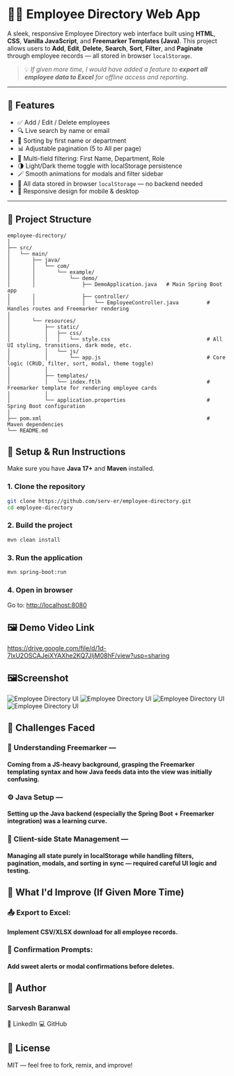 # 👨‍💼 Employee Directory Web App

A sleek, responsive Employee Directory web interface built using **HTML**, **CSS**, **Vanilla JavaScript**, and **Freemarker Templates (Java)**. This project allows users to **Add**, **Edit**, **Delete**, **Search**, **Sort**, **Filter**, and **Paginate** through employee records — all stored in browser `localStorage`.

> 💡 _If given more time, I would have added a feature to **export all employee data to Excel** for offline access and reporting._

---

## 🚀 Features

- ✅ Add / Edit / Delete employees
- 🔍 Live search by name or email
- 📑 Sorting by first name or department
- 📊 Adjustable pagination (5 to All per page)
- 🎯 Multi-field filtering: First Name, Department, Role
- 🌗 Light/Dark theme toggle with localStorage persistence
- 🪄 Smooth animations for modals and filter sidebar
- 💾 All data stored in browser `localStorage` — no backend needed
- 📱 Responsive design for mobile & desktop

---

## 📂 Project Structure
```
employee-directory/
│
├── src/
│   └── main/
│       ├── java/
│       │   └── com/
│       │       └── example/
│       │           └── demo/
│       │               ├── DemoApplication.java   # Main Spring Boot app
│       │               ├── controller/
│       │               │   └── EmployeeController.java         # Handles routes and Freemarker rendering
│
│       └── resources/
│           ├── static/
│           │   ├── css/
│           │   │   └── style.css                               # All UI styling, transitions, dark mode, etc.
│           │   └── js/
│           │       └── app.js                                  # Core logic (CRUD, filter, sort, modal, theme toggle)
│           │
│           ├── templates/
│           │   └── index.ftlh                                  # Freemarker template for rendering employee cards
│           │
│           └── application.properties                          # Spring Boot configuration
│
├── pom.xml                                                     # Maven dependencies
└── README.md                                
```


## 🚀 Setup & Run Instructions

Make sure you have **Java 17+** and **Maven** installed.

### 1. Clone the repository
```bash
git clone https://github.com/serv-er/employee-directory.git
cd employee-directory
```

### 2. Build the project
```bash
mvn clean install
```

### 3. Run the application
```bash
mvn spring-boot:run
```

### 4. Open in browser
Go to: [http://localhost:8080](http://localhost:8080)
## 🖼️ Demo Video Link
https://drive.google.com/file/d/1d-7lxU2OSCAJeiXYAXhe2KQ7JIjM08hF/view?usp=sharing

## 🖼️Screenshot 
![Employee Directory UI](public/desktop1.png)
![Employee Directory UI](public/desktop2.png)
![Employee Directory UI](public/mobile1.png)
![Employee Directory UI](public/mobile2.png)

## 💭 Challenges Faced
### 🧩 Understanding Freemarker —
#### Coming from a JS-heavy background, grasping the Freemarker templating syntax and how Java feeds data into the view was initially confusing.

### ⚙️ Java Setup —
#### Setting up the Java backend (especially the Spring Boot + Freemarker integration) was a learning curve.

### 🧠 Client-side State Management — 
#### Managing all state purely in localStorage while handling filters, pagination, modals, and sorting in sync — required careful UI logic and testing.

## 🔧 What I'd Improve (If Given More Time)
### 📤 Export to Excel:
 #### Implement CSV/XLSX download for all employee records.

### 💬 Confirmation Prompts: 
#### Add sweet alerts or modal confirmations before deletes.




## 🙌 Author
### Sarvesh Baranwal
🔗 LinkedIn
💻 GitHub

## 📘 License
MIT — feel free to fork, remix, and improve!

